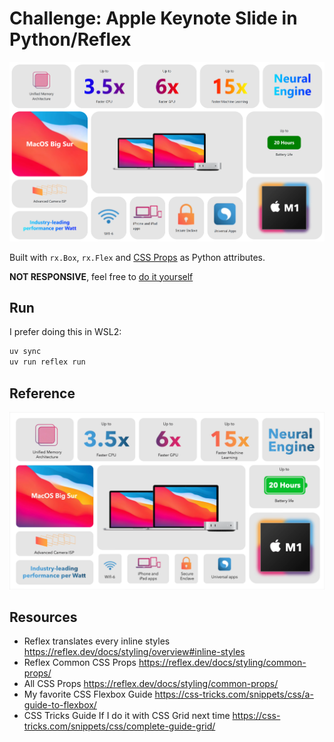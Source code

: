 # Challenge: Apple Keynote Slide in Python/Reflex

![](ref/reflex_look.png)

Built with `rx.Box`, `rx.Flex` and [CSS Props](https://reflex.dev/docs/styling/common-props/) as Python attributes.

**NOT RESPONSIVE**, feel free to [do it yourself](https://reflex.dev/docs/styling/responsive)

## Run

I prefer doing this in WSL2:

```sh
uv sync
uv run reflex run
```

## Reference

![](ref/apple_keynote.png)

## Resources

* Reflex translates every inline styles <https://reflex.dev/docs/styling/overview#inline-styles>
* Reflex Common CSS Props <https://reflex.dev/docs/styling/common-props/>
* All CSS Props <https://reflex.dev/docs/styling/common-props/>
* My favorite CSS Flexbox Guide <https://css-tricks.com/snippets/css/a-guide-to-flexbox/>
* CSS Tricks Guide If I do it with CSS Grid next time <https://css-tricks.com/snippets/css/complete-guide-grid/>